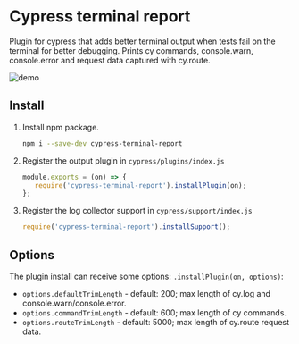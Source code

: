 # Cypress terminal report

Plugin for cypress that adds better terminal output when tests fail
on the terminal for better debugging. Prints cy commands, console.warn, 
console.error and request data captured with cy.route. 

![demo](https://raw.githubusercontent.com/archfz/cypress-terminal-report/master/demo.png)

## Install

1. Install npm package.
    ```bash
    npm i --save-dev cypress-terminal-report
    ```
2. Register the output plugin in `cypress/plugins/index.js`
    ```js
    module.exports = (on) => {
       require('cypress-terminal-report').installPlugin(on);
    };
    ```
3. Register the log collector support in `cypress/support/index.js`
    ```js
    require('cypress-terminal-report').installSupport();
    ```

## Options

The plugin install can receive some options: `.installPlugin(on, options)`:
- `options.defaultTrimLength` - default: 200; max length of cy.log and console.warn/console.error.
- `options.commandTrimLength` - default: 600; max length of cy commands.
- `options.routeTrimLength` - default: 5000; max length of cy.route request data.
